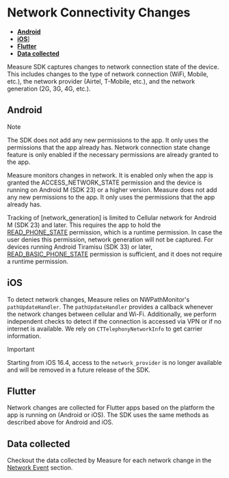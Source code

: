 # Network Connectivity Changes

* [**Android**](#android)
* [**iOS**](#ios)]
* [**Flutter**](#flutter)
* [**Data collected**](#data-collected)

Measure SDK captures changes to network connection state of the device. This includes changes to the type of network
connection (WiFi, Mobile, etc.), the network provider (Airtel, T-Mobile, etc.), and the network generation (2G, 3G, 4G,
etc.).

## Android

> [!NOTE]  
> The SDK does not add any new permissions to the app. It only uses the permissions that the app already has.
> Network connection state change feature is only enabled if the necessary permissions are already granted
> to the app.

Measure monitors changes in network. It is enabled only when the app is granted the
ACCESS_NETWORK_STATE permission and the device is running on Android M (SDK 23) or a higher version.
Measure does not add any new permissions to the app. It only uses the permissions that the app already has.

Tracking of [network_generation] is limited to Cellular network for Android M (SDK 23) and later.
This requires the app to hold the [READ_PHONE_STATE](https://developer.android.com/reference/android/Manifest.permission#READ_PHONE_STATE)
permission, which is a runtime permission. In case the user denies this permission, network generation will not be captured. For devices running
Android Tiramisu (SDK 33) or later, [READ_BASIC_PHONE_STATE](https://developer.android.com/reference/android/Manifest.permission#READ_BASIC_PHONE_STATE)
permission is sufficient, and it does not require a runtime permission.

## iOS

To detect network changes, Measure relies on NWPathMonitor's `pathUpdateHandler`. The `pathUpdateHandler` provides a callback whenever the network changes between cellular and Wi-Fi. Additionally, we perform independent checks to detect if the connection is accessed via VPN or if no internet is available. We rely on `CTTelephonyNetworkInfo` to get carrier information.

> [!IMPORTANT]  
> Starting from iOS 16.4, access to the `network_provider` is no longer available and will be removed in a future 
> release of the SDK. 


## Flutter

Network changes are collected for Flutter apps based on the platform the app is running on (Android or iOS). The SDK uses the
same methods as described above for Android and iOS.

## Data collected

Checkout the data collected by Measure for each network change in the [Network Event](../../api/sdk/README.md#networkchange) section.

